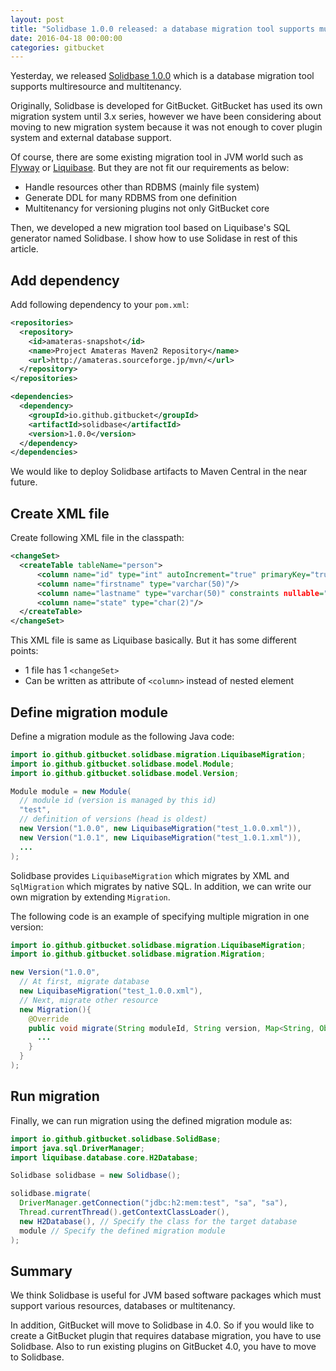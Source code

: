 ```yaml
---
layout: post
title: "Solidbase 1.0.0 released: a database migration tool supports multiresource and multitenancy"
date: 2016-04-18 00:00:00
categories: gitbucket
---
```


Yesterday, we released [Solidbase 1.0.0](https://github.com/gitbucket/solidbase) which is a database migration tool supports multiresource and multitenancy.

Originally, Solidbase is developed for GitBucket. GitBucket has used its own migration system until 3.x series, however we have been considering about moving to new migration system because it was not enough to cover plugin system and external database support.

Of course, there are some existing migration tool in JVM world such as [Flyway](https://flywaydb.org/) or [Liquibase](http://www.liquibase.org/). But they are not fit our requirements as below:

- Handle resources other than RDBMS (mainly file system)
- Generate DDL for many RDBMS from one definition
- Multitenancy for versioning plugins not only GitBucket core

Then, we developed a new migration tool based on Liquibase's SQL generator named Solidbase. I show how to use Solidase in rest of this article.

## Add dependency

Add following dependency to your `pom.xml`:

```xml
<repositories>
  <repository>
    <id>amateras-snapshot</id>
    <name>Project Amateras Maven2 Repository</name>
    <url>http://amateras.sourceforge.jp/mvn/</url>
  </repository>
</repositories>

<dependencies>
  <dependency>
    <groupId>io.github.gitbucket</groupId>
    <artifactId>solidbase</artifactId>
    <version>1.0.0</version>
  </dependency>
</dependencies>
```

We would like to deploy Solidbase artifacts to Maven Central in the near future.

## Create XML file

Create following XML file in the classpath:

```xml
<changeSet>
  <createTable tableName="person">
      <column name="id" type="int" autoIncrement="true" primaryKey="true" nullable="false"/>
      <column name="firstname" type="varchar(50)"/>
      <column name="lastname" type="varchar(50)" constraints nullable="false"/>
      <column name="state" type="char(2)"/>
  </createTable>
</changeSet>
```

This XML file is same as Liquibase basically. But it has some different points:

- 1 file has 1 `<changeSet>`
- Can be written as attribute of `<column>` instead of nested element

## Define migration module

Define a migration module as the following Java code:

```java
import io.github.gitbucket.solidbase.migration.LiquibaseMigration;
import io.github.gitbucket.solidbase.model.Module;
import io.github.gitbucket.solidbase.model.Version;

Module module = new Module(
  // module id (version is managed by this id)
  "test",
  // definition of versions (head is oldest)
  new Version("1.0.0", new LiquibaseMigration("test_1.0.0.xml")),
  new Version("1.0.1", new LiquibaseMigration("test_1.0.1.xml")),
  ...
);
```

Solidbase provides `LiquibaseMigration` which migrates by XML and `SqlMigration` which migrates by native SQL. In addition, we can write our own migration by extending `Migration`.

The following code is an example of specifying multiple migration in one version:

```java
import io.github.gitbucket.solidbase.migration.LiquibaseMigration;
import io.github.gitbucket.solidbase.migration.Migration;

new Version("1.0.0",
  // At first, migrate database
  new LiquibaseMigration("test_1.0.0.xml"),
  // Next, migrate other resource
  new Migration(){
    @Override
    public void migrate(String moduleId, String version, Map<String, Object> context) throws Exception {
      ...
    }
  }
);
```

## Run migration

Finally, we can run migration using the defined migration module as:

```java
import io.github.gitbucket.solidbase.SolidBase;
import java.sql.DriverManager;
import liquibase.database.core.H2Database;

Solidbase solidbase = new Solidbase();

solidbase.migrate(
  DriverManager.getConnection("jdbc:h2:mem:test", "sa", "sa"),
  Thread.currentThread().getContextClassLoader(),
  new H2Database(), // Specify the class for the target database
  module // Specify the defined migration module
);
```

## Summary

We think Solidbase is useful for JVM based software packages which must support various resources, databases or multitenancy.

In addition, GitBucket will move to Solidbase in 4.0. So if you would like to create a GitBucket plugin that requires database migration, you have to use Solidbase. Also to run existing plugins on GitBucket 4.0, you have to move to Solidbase.
